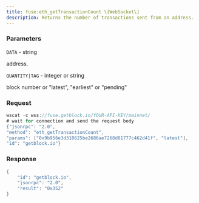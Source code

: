 ```yaml
---
title: fuse:eth_getTransactionCount \[WebSocket\]
description: Returns the number of transactions sent from an address.
---
```


### Parameters


`DATA` - string

address.

`QUANTITY|TAG` - integer or string

block number or "latest", "earliest" or "pending"

### Request

``` java
wscat -c wss://fuse.getblock.io/YOUR-API-KEY/mainnet/ 
# wait for connection and send the request body 
{"jsonrpc": "2.0",
"method": "eth_getTransactionCount",
"params": ["0x9b956e3d318625be2686ae7268d81777c462d41f", "latest"],
"id": "getblock.io"}
```

###  Response

``` java
{
    "id": "getblock.io",
    "jsonrpc": "2.0",
    "result": "0x352"
}
```

